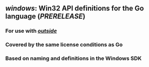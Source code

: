 ## *windows*: Win32 API definitions for the Go language (*PRERELEASE*)

### For use with [*outside*](https://github.com/tHinqa/outside)

### Covered by the same license conditions as Go

### Based on naming and definitions in the Windows SDK

